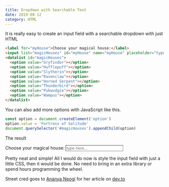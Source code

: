 ```yaml
---
title: Dropdown with Searchable Text
date: 2019-08-12
category: HTML
---
```


It is really easy to create an input field with a searchable dropdown with just HTML

```html
<label for="myHouse">Choose your magical house:</label>
<input list="magicHouses" id="myHouse" name="myHouse" placeholder="type here..." />
<datalist id="magicHouses">
  <option value="Gryfindor"></option>
  <option value="Hufflepuff"></option>
  <option value="Slytherin"></option>
  <option value="Ravenclaw"></option>
  <option value="Horned Serpent"></option>
  <option value="Thunderbird"></option>
  <option value="Pukwudgie"></option>
  <option value="Wampus"></option>
</datalist>
```

You can also add more options with JavaScript like this.

```js
const option = document.createElement('option')
option.value = 'Fortress of Solitude'
document.querySelector('#magicHouses').appendChild(option)
```

The result

<div>
  <label for="myHouse">Choose your magical house:</label>
  <input list="magicHouses" id="myHouse" name="myHouse" placeholder="type here..." />
  <datalist id="magicHouses">
    <option value="Gryfindor"></option>
    <option value="Hufflepuff"></option>
    <option value="Slytherin"></option>
    <option value="Ravenclaw"></option>
    <option value="Horned Serpent"></option>
    <option value="Thunderbird"></option>
    <option value="Pukwudgie"></option>
    <option value="Wampus"></option>
    <option value="Fortress of Solitude"></option>
  </datalist>
</div>

Pretty neat and simple! All I would do now is style the input field with just a little CSS, then it would be done. No need to bring in an extra library or spend hours programming the wheel.

Street cred goes to [Ananya Neogi](https://twitter.com/_ananyaneogi) for her article on [dev.to](https://dev.to/ananyaneogi/html-can-do-that-c0n)

<style scoped>
input{
  border-width: 1px;
}
</style>
